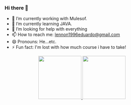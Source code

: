 ### Hi there 👋

- 🔭 I’m currently working with Mulesof.
- 🌱 I’m currently learning JAVA.
- 🤔 I’m looking for help with everything
- 📫 How to reach me: lennon1996eduardo@gmail.com
- 😄 Pronouns: He...etc.
- ⚡ Fun fact: I'm lost with how much course i have to take!

<div align="center">
  <a href="https://github.com/LennonEdu">
  <img height="140em" src="https://github-readme-stats.vercel.app/api?username=LennonEdu&show_icons=true&theme=dark&include_all_commits=true&count_private=true"/>
  <img height="140em" src="https://github-readme-stats.vercel.app/api/top-langs/?username=LennonEdu&layout=compact&langs_count=7&theme=dark"/>
</div>

